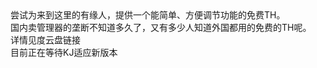 <div>尝试为来到这里的有缘人，提供一个能简单、方便调节功能的免费TH。<br />国内卖管理器的垄断不知道多久了，又有多少人知道外国都用的免费的TH呢。</div><div>详情见度云盘链接</div><div>目前正在等待KJ适应新版本</div><div><br /></div>
